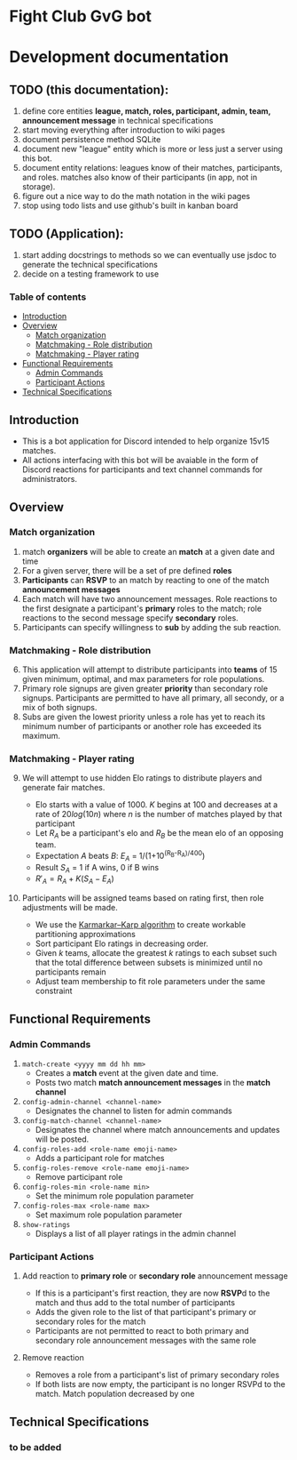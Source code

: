 # Fight Club GvG bot
# Development documentation

## TODO (this documentation):
1. define core entities **league, match, roles, participant, admin, team, announcement message** in technical specifications
2. start moving everything after introduction to wiki pages
3. document persistence method SQLite 
4. document new "league" entity which is more or less just a server using this bot.
5. document entity relations: leagues know of their matches, participants, and roles. matches also know of their participants (in app, not in storage).
6. figure out a nice way to do the math notation in the wiki pages
7. stop using todo lists and use github's built in kanban board
   
## TODO (Application):
1. start adding docstrings to methods so we can eventually use jsdoc to generate the technical specifications
2. decide on a testing framework to use



### Table of contents
  - [Introduction](#introduction)
  - [Overview](#overview)
    - [Match organization](#match-organization)
    - [Matchmaking - Role distribution](#matchmaking---role-distribution)
    - [Matchmaking - Player rating](#matchmaking---player-rating)
  - [Functional Requirements](#functional-requirements)
    - [Admin Commands](#admin-commands-dont-type-the-brackets)
    - [Participant Actions](#participant-actions)
  - [Technical Specifications](#technical-specifications)



## Introduction
- This is a bot application for Discord intended to help organize 15v15 matches.  
- All actions interfacing with this bot will be avaiable in the form of Discord reactions for participants and text channel commands for administrators. 

## Overview 
### Match organization
1. match **organizers** will be able to create an **match** at a given date and time
2. For a given server, there will be a set of pre defined **roles**
3. **Participants** can **RSVP** to an match by reacting to one of the match **announcement messages**
4. Each match will have two announcement messages. Role reactions to the first designate a participant's **primary** roles to the match; role reactions to the second message specify **secondary** roles. 
5. Participants can specify willingness to **sub** by adding the sub reaction. 
### Matchmaking - Role distribution
6. This application will attempt to distribute participants into **teams** of 15 given minimum, optimal, and max parameters for role populations.
7. Primary role signups are given greater **priority** than secondary role signups. Participants are permitted to have all primary, all secondy, or a mix of both signups.
8. Subs are given the lowest priority unless a role has yet to reach its minimum number of participants or another role has exceeded its maximum. 
### Matchmaking - Player rating
9. We will attempt to use hidden Elo ratings to distribute players and generate fair matches.
    - Elo starts with a value of 1000. $K$ begins at $100$ and decreases at a rate of $20log(10n)$ where $n$ is the number of matches played by that participant
    - Let $R_A$ be a participant's elo and $R_B$ be the mean elo of an opposing team.
    - Expectation $A$ beats $B$: $E_A$ = 1/(1+10<sup>(R<sub>B</sub>-R<sub>A</sub>)/400</sup>)
    - Result $S_A$ = 1 if A wins, 0 if B wins
    - $R'_A = R_A + K(S_A - E_A)$
  
10. Participants will be assigned teams based on rating first, then role adjustments will be made.
    - We use the [Karmarkar–Karp algorithm](https://en.wikipedia.org/wiki/Largest_differencing_method) to create workable partitioning approximations 
    - Sort participant Elo ratings in decreasing order. 
    - Given $k$ teams, allocate the greatest $k$ ratings to each subset such that the total difference between subsets is minimized until no participants remain
    - Adjust team membership to fit role parameters under the same constraint

## Functional Requirements
### Admin Commands
1. `match-create <yyyy mm dd hh mm>`  
   - Creates a **match** event at the given date and time.  
   - Posts two match **match announcement messages** in the **match channel** 
2. `config-admin-channel <channel-name>`
   - Designates the channel to listen for admin commands
3. `config-match-channel <channel-name>`
   - Designates the channel where match announcements and updates will be posted.
4. `config-roles-add <role-name emoji-name>`
   - Adds a participant role for matches
5. `config-roles-remove <role-name emoji-name>`
   - Remove participant role
6. `config-roles-min <role-name min>`
   - Set the minimum role population parameter
7. `config-roles-max <role-name max>`
   - Set maximum role population parameter
8. `show-ratings`
   - Displays a list of all player ratings in the admin channel

### Participant Actions
1. Add reaction to **primary role** or **secondary role** announcement message
   - If this is a participant's first reaction, they are now **RSVP**d to the match and thus add to the total number of participants
   - Adds the given role to the list of that participant's primary or secondary roles for the match
   - Participants are not permitted to react to both primary and secondary role announcement messages with the same role

2. Remove reaction 
   - Removes a role from a participant's list of primary secondary roles
   - If both lists are now empty, the participant is no longer RSVPd to the match. Match population decreased by one

## Technical Specifications
### to be added
